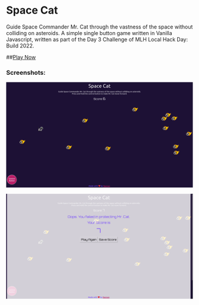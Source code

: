 # Space Cat

Guide Space Commander Mr. Cat through the vastness of the space without colliding on asteroids.
A simple single button game written in Vanilla Javascript, written as part of the Day 3 Challenge of MLH Local Hack Day: Build 2022.

##[Play Now](https://nanna7077.github.io/LHDBuild22/SpaceCat/)


### Screenshots:

![Test Image](https://github.com/nanna7077/LHDBuild22/blob/main/SpaceCat/images/1.png?raw=true)

![Pixelated Test Image](https://github.com/nanna7077/LHDBuild22/blob/main/SpaceCat/images/2.png?raw=true)

